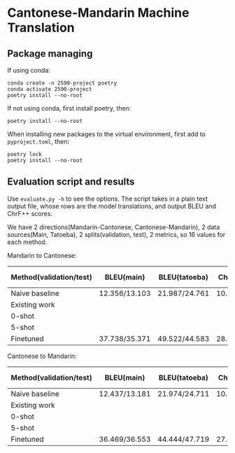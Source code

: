 # Cantonese-Mandarin Machine Translation

## Package managing

If using conda:

```
conda create -n 2590-project poetry
conda activate 2590-project
poetry install --no-root
```

If not using conda, first install poetry, then:

```
poetry install --no-root
```

When installing new packages to the virtual environment, first add to `pyproject.toml`, then:

```
poetry lock
poetry install --no-root
```

## Evaluation script and results

Use `evaluate.py -h` to see the options. The script takes in a plain text output file, whose rows are the model translations, and output BLEU and ChrF++ scores.

We have 2 directions(Mandarin-Cantonese, Cantonese-Mandarin), 2 data sources(Main, Tatoeba), 2 splits(validation, test), 2 metrics, so 16 values for each method.

Mandarin to Cantonese:

| Method(validation/test) | BLEU(main)    | BLEU(tatoeba) | ChrF++(main)  | ChrF++(tatoeba) |
| ----------------------- | ------------- | ------------- | ------------- | --------------- |
| Naive baseline          | 12.356/13.103 | 21.987/24.761 | 10.872/11.373 | 16.195/16.645   |
| Existing work           |               |               |               |                 |
| 0-shot                  |               |               |               |                 |
| 5-shot                  |               |               |               |                 |
| Finetuned               | 37.738/35.371 | 49.522/44.583 | 28.841/26.197 | 38.884/35.274   |

Cantonese to Mandarin:

| Method(validation/test) | BLEU(main)    | BLEU(tatoeba) | ChrF++(main)  | ChrF++(tatoeba) |
| ----------------------- | ------------- | ------------- | ------------- | --------------- |
| Naive baseline          | 12.437/13.181 | 21.974/24.711 | 10.617/11.136 | 16.450/16.825   |
| Existing work           |               |               |               |                 |
| 0-shot                  |               |               |               |                 |
| 5-shot                  |               |               |               |                 |
| Finetuned               | 36.469/36.553 | 44.444/47.719 | 27.028/27.471 | 31.874/37.925   |
